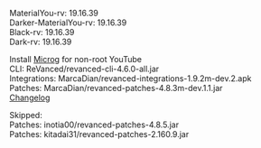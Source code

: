 MaterialYou-rv: 19.16.39  
Darker-MaterialYou-rv: 19.16.39  
Black-rv: 19.16.39  
Dark-rv: 19.16.39  

Install [Microg](https://github.com/ReVanced/GmsCore/releases) for non-root YouTube  
CLI: ReVanced/revanced-cli-4.6.0-all.jar  
Integrations: MarcaDian/revanced-integrations-1.9.2m-dev.2.apk  
Patches: MarcaDian/revanced-patches-4.8.3m-dev.1.1.jar  
[Changelog](https://github.com/MarcaDian/revanced-patches/releases/tag/v4.8.3m-dev.1.1)  

Skipped:  
Patches: inotia00/revanced-patches-4.8.5.jar  
Patches: kitadai31/revanced-patches-2.160.9.jar    

